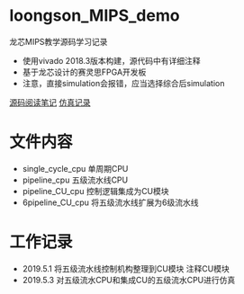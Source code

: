 # loongson_MIPS_demo
龙芯MIPS教学源码学习记录

* 使用vivado 2018.3版本构建，源代码中有详细注释
* 基于龙芯设计的赛灵思FPGA开发板
* 注意，直接simulation会报错，应当选择综合后simulation


[源码阅读笔记](https://blog.csdn.net/lgfx21/article/details/89715017)
[仿真记录](https://blog.csdn.net/lgfx21/article/details/89784746)

# 文件内容
* single_cycle_cpu  单周期CPU
* pipeline_cpu      五级流水线CPU
* pipeline_CU_cpu  控制逻辑集成为CU模块
* 6pipeline_CU_cpu 将五级流水线扩展为6级流水线

# 工作记录
* 2019.5.1 将五级流水线控制机构整理到CU模块 注释CU模块
* 2019.5.3 对五级流水CPU和集成CU的五级流水CPU进行仿真

